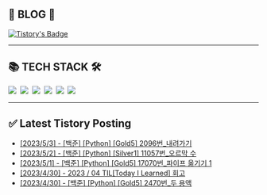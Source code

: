 
<div class='blog' align='left'>
  <h2> 📖 BLOG 📖 </h2>

[![Tistory's Badge](https://github-readme-tistory-card.vercel.app/api/badge?name=준성`s블로그&theme=kakao)](https://dev-wnstjd.tistory.com)

</div>
<hr>
<div class='tech-stack' align='left'>
  <h2> 📚 TECH STACK 🛠 </h2>
  <span stye="">
  <img src="https://img.shields.io/badge/python-3776AB?style=for-the-badge&logo=python&logoColor=white">&nbsp
  <img src="https://img.shields.io/badge/node.js-339933?style=for-the-badge&logo=Node.js&logoColor=white">&nbsp
  <img src="https://img.shields.io/badge/mysql-4479A1?style=for-the-badge&logo=mysql&logoColor=white">&nbsp
  <img src="https://img.shields.io/badge/github-181717?style=for-the-badge&logo=github&logoColor=white">&nbsp
  <img src="https://img.shields.io/badge/javascript-F7DF1E?style=for-the-badge&logo=javascript&logoColor=black">&nbsp
  <img src="https://img.shields.io/badge/amazonaws-232F3E?style=for-the-badge&logo=amazonaws&logoColor=white">&nbsp
  </span>
<hr>

## ✅ Latest Tistory Posting<div class=blog-post text-align='left'>
 - [[2023/5/3] - [백준] [Python] [Gold5] 2096번_내려가기](https://dev-wnstjd.tistory.com/414)
 - [[2023/5/2] - [백준] [Python] [Silver1] 11057번_오르막 수](https://dev-wnstjd.tistory.com/413)
 - [[2023/5/1] - [백준] [Python] [Gold5] 17070번_파이프 옮기기 1](https://dev-wnstjd.tistory.com/412)
 - [[2023/4/30] - 2023 / 04 TIL[Today I Learned] 회고](https://dev-wnstjd.tistory.com/411)
 - [[2023/4/30] - [백준] [Python] [Gold5] 2470번_두 용액](https://dev-wnstjd.tistory.com/410)

</div>
</div>
